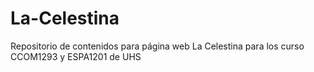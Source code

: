 # La-Celestina
Repositorio de contenidos para página web La Celestina para los curso CCOM1293 y ESPA1201 de UHS
